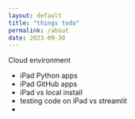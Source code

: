 ```yaml
---
layout: default
title: "things todo"
permalink: /about
date: 2023-09-30
---
```


Cloud environment
- iPad Python apps
- iPad GitHub apps
- iPad vs local install
- testing code on iPad vs streamlit
- 